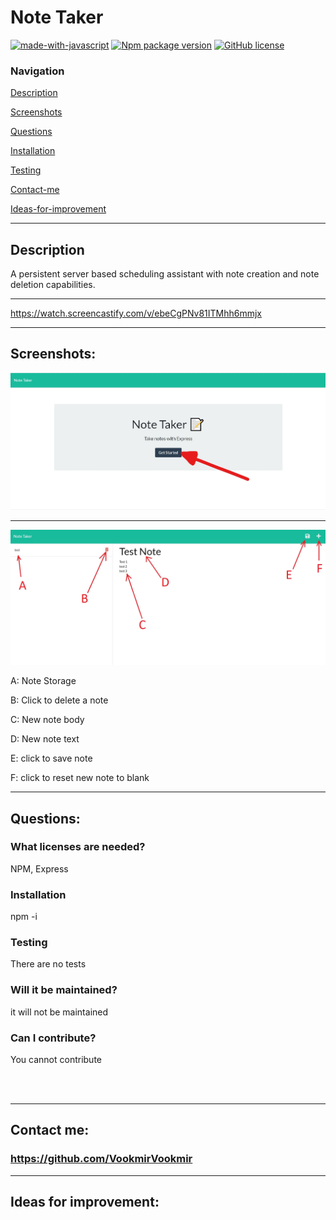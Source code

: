 #  **Note Taker** 


[![made-with-javascript](https://img.shields.io/badge/Made%20with-JavaScript-1f425f.svg)](https://www.javascript.com)  [![Npm package version](https://badgen.net/npm/v/express)](https://npmjs.com/package/express)  [![GitHub license](https://img.shields.io/github/license/Naereen/StrapDown.js.svg)](https://github.com/Naereen/StrapDown.js/blob/master/LICENSE)

### **Navigation**

[Description](#description)

[Screenshots](#screenshots)

[Questions](#questions)

[Installation](#installation)

[Testing](#testing)

[Contact-me](#contact-me)

[Ideas-for-improvement](#ideas-for-improvement)

-------

## **Description** 
A persistent server based scheduling assistant with note creation and note deletion capabilities. 

--------

https://watch.screencastify.com/v/ebeCgPNv81ITMhh6mmjx

---------

## **Screenshots:**

![Screenshot 1 Landing](landingpage.jpg)

---------------

![Screenshot 2 Features](instructions.jpg)

A: Note Storage

B: Click to delete a note

C: New note body

D: New note text

E: click to save note

F: click to reset new note to blank


-------

## **Questions:**

### **What licenses are needed?**
NPM, Express

### **Installation**
npm -i


### **Testing** 
There are no tests

### **Will it be maintained?** 
it will not be maintained

### **Can I contribute?** 
You cannot contribute

<br/><br/> 

--------

## **Contact me:**
### https://github.com/VookmirVookmir

----------

## **Ideas for improvement:**

